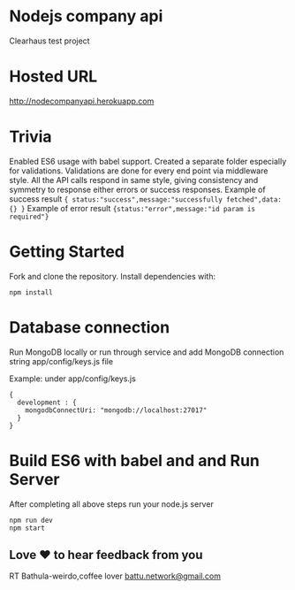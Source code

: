 # Nodejs company api
Clearhaus test project

# Hosted URL
http://nodecompanyapi.herokuapp.com

# Trivia
Enabled ES6 usage with babel support. Created a separate folder especially for validations. Validations are done for every end point via middleware style. All the API calls respond in same style, giving consistency and symmetry to response either errors or success responses. 
Example of success result ``{ status:"success",message:"successfully fetched",data: {} }``
Example of error result ``{status:"error",message:"id param is required"}``



# Getting Started

Fork and clone the repository. Install dependencies with:

``npm install``

# Database connection
Run MongoDB locally or run through service and add MongoDB connection string app/config/keys.js file

Example: under app/config/keys.js
```
{
  development : {
    mongodbConnectUri: "mongodb://localhost:27017"
  }
}
```

# Build ES6 with babel and and Run Server
After completing all above steps run your node.js server
```
npm run dev
npm start
```

## Love :heart: to hear feedback from you
RT Bathula-weirdo,coffee lover
battu.network@gmail.com

